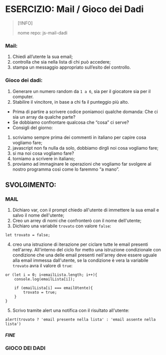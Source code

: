 # ESERCIZIO: Mail / Gioco dei Dadi

>[!INFO]
>
> nome repo: js-mail-dadi

### Mail:
1. Chiedi all’utente la sua email;
2. controlla che sia nella lista di chi può accedere;
3. stampa un messaggio appropriato sull’esito del controllo.

### Gioco dei dadi:
1. Generare un numero random da `1 a 6`, sia per il giocatore sia per il computer.
2. Stabilire il vincitore, in base a chi fa il punteggio più alto.
- Prima di partire a scrivere codice poniamoci qualche domanda:
Che ci sia un array da qualche parte?
- Se dobbiamo confrontare qualcosa che “cosa” ci serve?
- Consigli del giorno:
1. scriviamo sempre prima dei commenti in italiano per capire cosa vogliamo fare;
2. javascript non fa nulla da solo, dobbiamo dirgli noi cosa vogliamo fare;
3. si ma noi cosa vogliamo fare?
4. torniamo a scrivere in italiano;
5. proviamo ad immaginare le operazioni che vogliamo far svolgere al nostro programma così come lo faremmo “a mano”.

## SVOLGIMENTO:
### MAIL
1. Dichiaro var, con il prompt chiedo all'utente di immettere la sua email e salvo il nome dell'utente;
2. Creo un arrey di nomi che confronterò con il nome dell'utente;
3. Dichiaro una variabile `trovato` con valore `false`:
```
let trovato = false;
```
4. creo una istruzione di iterazione per ciclare tutte le email presenti nell'arrey. All'interno del ciclo for metto una istruzione condizionale con condizione che una delle email presenti nell'arrey deve essere uguale alla email immessa dall'utente, se la condizione è vera la variabile `trovato` avra il valore di `true`:
```
or (let i = 0; i<emailLista.length; i++){
    console.log(emailLista[i]);

    if (emailLista[i] === emailUtente){
        trovato = true;
    }    
}
```
5. Scrivo tramite alert una notifica con il risultato all'utente:
```
alert(trovato ? 'email presente nella lista' : 'email assente nella lista')

```
##### FINE

### GIOCO DEI DADI
